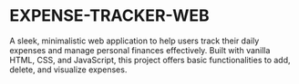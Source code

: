 # EXPENSE-TRACKER-WEB
A sleek, minimalistic web application to help users track their daily expenses and manage personal finances effectively. Built with vanilla HTML, CSS, and JavaScript, this project offers basic functionalities to add, delete, and visualize expenses.
